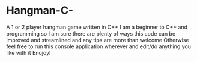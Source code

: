 # Hangman-C-
A 1 or 2 player hangman game written in C++
I am a beginner to C++ and programming so I am sure there are plenty of ways this code can be improved and streamlined and any tips are more than welcome
Otherwise feel free to run this console application wherever and edit/do anything you like with it
Enojoy!
